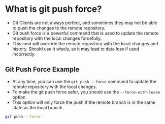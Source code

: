# What is git push force?

- Git Clients are not always perfect, and sometimes they may not be able to push the changes to the remote repository.
- Git push force is a powerful command that is used to update the remote repository with the local changes forcefully.
- This cmd will override the remote repository with the local changes and history. Should use it wisely, as it may lead to data loss if used incorrectly.

## Git Push Force Example

- At any time, you can use the `git push --force` command to update the remote repository with the local changes.
- To make the git push force safer, you should use the `--force-with-lease` option.
- This option will only force the push if the remote branch is in the same state as the local branch.

```bash
git push --force
```

